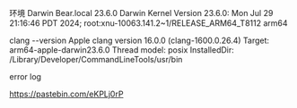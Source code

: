 环境
Darwin Bear.local 23.6.0 Darwin Kernel Version 23.6.0: Mon Jul 29 21:16:46 PDT 2024; root:xnu-10063.141.2~1/RELEASE_ARM64_T8112 arm64

clang --version
Apple clang version 16.0.0 (clang-1600.0.26.4)
Target: arm64-apple-darwin23.6.0
Thread model: posix
InstalledDir: /Library/Developer/CommandLineTools/usr/bin


error log

https://pastebin.com/eKPLj0rP